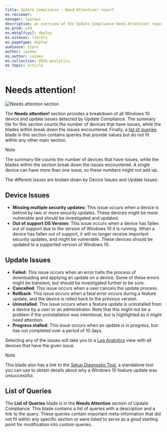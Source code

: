 ```yaml
---
title: Update Compliance - Need Attention! report
ms.reviewer: 
manager: laurawi
description: an overview of the Update Compliance Need Attention! report
ms.prod: w10
ms.mktglfcycl: deploy
ms.sitesec: library
ms.pagetype: deploy
audience: itpro
author: jaimeo
ms.author: jaimeo
ms.collection: M365-analytics
ms.topic: article
---
```


# Needs attention!
![Needs attention section](images/UC_workspace_needs_attention.png)

The **Needs attention!** section provides a breakdown of all Windows 10 device and update issues detected by Update Compliance. The summary tile for this section counts the number of devices that have issues, while the blades within break down the issues encountered. Finally, a [list of queries](#list-of-queries) blade in this section contains queries that provide values but do not fit within any other main section. 

>[!NOTE]
>The summary tile counts the number of devices that have issues, while the blades within the section break down the issues encountered. A single device can have more than one issue, so these numbers might not add up.

The different issues are broken down by Device Issues and Update Issues:

## Device Issues

* **Missing multiple security updates:** This issue occurs when a device is behind by two or more security updates. These devices might be more vulnerable and should be investigated and updated.
* **Out of support OS Version:** This issue occurs when a device has fallen out of support due to the version of Windows 10 it is running. When a device has fallen out of support, it will no longer receive important security updates, and might be vulnerable. These devices should be updated to a supported version of Windows 10.

## Update Issues

* **Failed:** This issue occurs when an error halts the process of downloading and applying an update on a device. Some of these errors might be transient, but should be investigated further to be sure.
* **Cancelled**: This issue occurs when a user cancels the update process.
* **Rollback**: This issue occurs when a fatal error occurs during a feature update, and the device is rolled back to the previous version.
* **Uninstalled**: This issue occurs when a feature update is uninstalled from a device by a user or an administrator. Note that this might not be a problem if the uninstallation was intentional, but is highlighted as it might need attention.
* **Progress stalled:** This issue occurs when an update is in progress, but has not completed over a period of 10 days.

Selecting any of the issues will take you to a [Log Analytics](https://docs.microsoft.com/azure/log-analytics/query-language/get-started-analytics-portal) view with all devices that have the given issue.

>[!NOTE]
>This blade also has a link to the [Setup Diagnostic Tool](https://docs.microsoft.com/windows/deployment/upgrade/setupdiag), a standalone tool you can use to obtain details about why a Windows 10 feature update was unsuccessful. 

## List of Queries

The **List of Queries** blade is in the **Needs Attention** section of Update Compliance. This blade contains a list of queries with a description and a link to the query. These queries contain important meta-information that did not fit within any specific section or were listed to serve as a good starting point for modification into custom queries.
